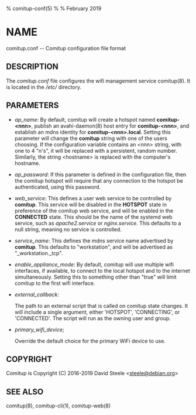 % comitup-conf(5)
%
% February 2019

# NAME

comitup.conf -- Comitup configuration file format

## DESCRIPTION

The _comitup.conf_ file configures the wifi management service comitup(8).
It is located in the _/etc/_ directory.

## PARAMETERS

  * _ap_name_:
    By default, comitup will create a hotspot named **comitup-&lt;nnn&gt;**,
    publish an avahi-daemon(8) host entry for **comitup-&lt;nnn&gt;**, and establish
    an mdns identity for **comitup-&lt;nnn&gt;.local**.  Setting this parameter will
    change the **comitup** string with one of the users choosing. If the
    configuration variable contains an &lt;nnn&gt; string, with one to 4 "n's", it
    will be replaced with a persistent, random number. Similarly, the string
    &lt;hostname&gt; is replaced with the computer's hostname.

  * _ap_password_:
    If this parameter is defined in the configuration file, then the comitup hotspot will
    require that any connection to the hotspot be authenticated, using this password.

  * _web_service_:
    This defines a user web service to be controlled by **comitup**. This service will be
    disabled in the **HOTSPOT** state in preference of the comitup web service, and will be
    enabled in the **CONNECTED** state. This should be the name of the systemd web service,
    such as _apache2.service_ or _nginx.service_. This defaults to a null string,
    meaning no service is controlled.

  * _service_name_:
    This defines the mdns service name advertised by **comitup**. This defaults to "workstation",
    and will be advertised as "_workstation._tcp".

  * _enable_appliance_mode_:
    By default, comitup will use multiple wifi interfaces, if available, to connect to the
    local hotspot and to the internet simultaneously. Setting this to something other than
    "true" will limit comitup to the first wifi interface.

  * _external_callback_:

    The path to an external script that is called on comitup state changes. It will include
    a single argument, either 'HOTSPOT', 'CONNECTING', or 'CONNECTED'. The script will run
    as the owning user and group.

  * _primary_wifi_device_;

    Override the default choice for the primary WiFi device to use.

## COPYRIGHT

Comitup is Copyright (C) 2016-2019 David Steele &lt;steele@debian.org&gt;

## SEE ALSO

comitup(8), comitup-cli(1), comitup-web(8)

